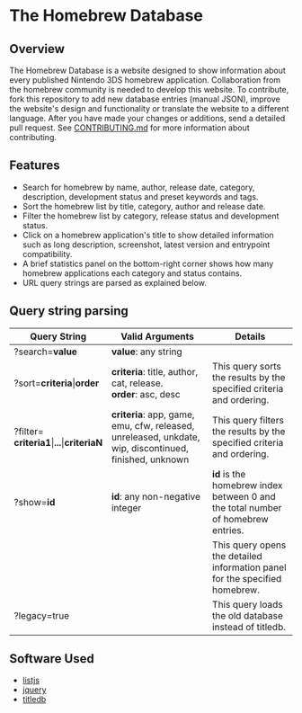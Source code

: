 # The Homebrew Database

## Overview

The Homebrew Database is a website designed to show information about every published Nintendo 3DS homebrew application. Collaboration from the homebrew community is needed to develop this website. To contribute, fork this repository to add new database entries (manual JSON), improve the website's design and functionality or translate the website to a different language. After you have made your changes or additions, send a detailed pull request. See [CONTRIBUTING.md](./blob/gh-pages/CONTRIBUTING.md) for more information about contributing.

## Features

- Search for homebrew by name, author, release date, category, description, development status and preset keywords and tags.
- Sort the homebrew list by title, category, author and release date.
- Filter the homebrew list by category, release status and development status.
- Click on a homebrew application's title to show detailed information such as long description, screenshot, latest version and entrypoint compatibility.
- A brief statistics panel on the bottom-right corner shows how many homebrew applications each category and status contains.
- URL query strings are parsed as explained below.

## Query string parsing

|Query String | Valid Arguments | Details |
|-------------|-----------------|---------|
| ?search=**value** | **value**: any string  | |
| ?sort=**criteria**\|**order** | **criteria**: title, author, cat, release.<br>**order**: asc, desc | This query sorts the results by the specified criteria and ordering. |
| ?filter=<br>**criteria1**\|**...**\|**criteriaN** | **criteria**: app, game, emu, cfw, released, unreleased, unkdate, wip, discontinued, finished, unknown | This query filters the results by the specified criteria and ordering. |
| ?show=**id** | **id**: any non-negative integer | **id** is the homebrew index between 0 and the total number of homebrew entries. |
| | | This query opens the detailed information panel for the specified homebrew. |
| ?legacy=true | | This query loads the old database instead of titledb. |

## Software Used

- [listjs](http://listjs.com/)
- [jquery](http://jquery.com/)
- [titledb](https://titledb.com/)
